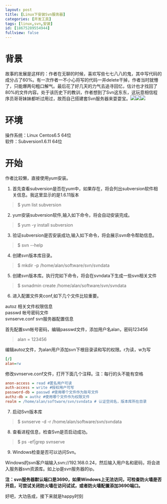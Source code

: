 ```yaml
---
layout: post
title: [Linux下安装Svn服务器]
categories: [开发工具]
tags: [linux,svn,安装]
id: [18675289554944]
fullview: false
---
```

# 背景

故事的发展是这样的：作者在无聊的时候，喜欢写些七七八八的鬼，其中写代码的成分占了60%。有一次作者一不小心将写的代码一并delete干掉，作者当时就懵了，只能爆两句粗口解气。最后花了好几天的力气去追寻回忆，估计也才找回了80%的文件内容。处于该历史下的教训，作者想到了Svn这东东，这玩意相信程序员哥哥妹妹都听过用过，故而自己搭建套Svn服务器来耍耍宝。![](http://img.baidu.com/hi/jx2/j_0003.gif)![](http://img.baidu.com/hi/jx2/j_0003.gif)![](http://img.baidu.com/hi/jx2/j_0003.gif)

# 环境

操作系统：Linux Centos6.5 64位  
软件：Subversion1.6.11 64位  

# 开始

作者比较懒，直接使用yum安装。

1. 首先查看subversion是否在yum中，如果存在，将会列出subversion软件相关信息。我这里显示的是1.6.11版本
> $ yum list subversion

2. yum安装subversion软件,输入如下命令，将会自动安装完成。
> $ yum -y install subversion

3. 验证subversion是否安装成功,输入如下命令，将会展示svn命令帮助信息。
> $ svn --help

4. 创建svn版本库目录。
> $ mkdir -p /home/alan/software/svn/svndata

5. 创建svn版本库。执行完如下命令，将会在svndata下生成一些svn相关文件
> $ svnadmin create /home/alan/software/svn/svndata

6. 进入配置文件夹conf,如下几个文件比较重要。

autoz 相关文件权限信息  
passwd 帐号密码文件  
svnserve.conf svn服务器配置信息  

首先配置svn帐号密码，编辑passwd文件，添加用户名alan，密码123456
> alan = 123456

编辑autoz文件，为alan用户添加svn下根目录读和写的权限。r为读，w为写
```ini
[/]
alan=rw
```

修改svnserve.conf文件，打开下面几个注释。注：每行的头不能有空格
```ini
anon-access = read #匿名用户可读
auth-access = write #授权用户可写
password-db = passwd #使用哪个文件作为账号文件
authz-db = authz #使用哪个文件作为权限文件
realm = /home/alan/software/svn/svndata # 认证空间名，版本库所在目录
```

7. 启动Svn版本库
> $ svnserve -d -r /home/alan/software/svn/svndata

8. 查看进程信息，检查Svn是否启动成功。
> $ ps -ef|grep svnserve

9. Windows检查是否可以访问Svn。

Windows的svn客户端输入svn://192.168.0.24，然后输入用户名和密码，将会进入服务器svn资源库。如上ip是svn服务器的ip。

**注：svn服务器默认端口是3690，如果Windows上无法访问，可检查防火墙是否开启，可尝试关闭防火墙在访问试试，或者防火墙配置添加3690端口。**

好吧，大功告成，接下来就是happy时刻
